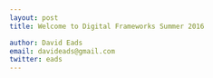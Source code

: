 ```yaml
---
layout: post
title: Welcome to Digital Frameworks Summer 2016

author: David Eads
email: davideads@gmail.com
twitter: eads
---
```



